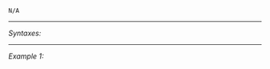 `N/A`


---
*Syntaxes:*

<!-- [] call `BIS_fnc_moduleStrategicMapORBAT` -->

---
*Example 1:*

<!-- 
```sqf
[] call BIS_fnc_moduleStrategicMapORBAT;
``` -->